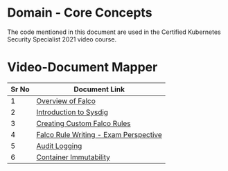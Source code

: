 # Domain - Core Concepts

The code mentioned in this document are used in the Certified Kubernetes Security Specialist 2021 video course.


# Video-Document Mapper

| Sr No | Document Link |
| ------ | ------ |
| 1 | [Overview of Falco][PlDa] |
| 2 | [Introduction to Sysdig][PlDb] |
| 3 | [Creating Custom Falco Rules][PlDc]
| 4 | [Falco Rule Writing - Exam Perspective][PlDd]
| 5 | [Audit Logging][PlDe] |
| 6 | [Container Immutability][PlDf] |



   [PlDa]: <https://github.com/khanabid20/certified-kubernetes-security-specialist/blob/master/domain-6-monitor-log-runtimesec/install-falco.md>
   [PlDb]: <https://github.com/khanabid20/certified-kubernetes-security-specialist/blob/master/domain-6-monitor-log-runtimesec/sysdig.md>
   [PlDc]: <https://github.com/khanabid20/certified-kubernetes-security-specialist/blob/master/domain-6-monitor-log-runtimesec/custom-falco-rules.md>
   [PlDd]: <https://github.com/khanabid20/certified-kubernetes-security-specialist/blob/master/domain-6-monitor-log-runtimesec/falco-exam-perspective.md>

   [PlDe]: <https://github.com/khanabid20/certified-kubernetes-security-specialist/blob/master/domain-6-monitor-log-runtimesec/audit-log-detailed.md>

   [PlDf]: <https://github.com/khanabid20/certified-kubernetes-security-specialist/blob/master/domain-6-monitor-log-runtimesec/immutability.md>
